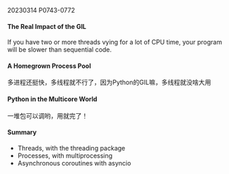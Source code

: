 20230314    P0743-0772
#### The Real Impact of the GIL

If you have two or more threads vying for a lot of CPU time, your program will be slower than sequential code.

#### A Homegrown Process Pool
多进程还挺快，多线程就不行了，因为Python的GIL嘛，多线程就没啥大用

#### Python in the Multicore World
一堆包可以调哟，用就完了！

#### Summary

* Threads, with the threading package
* Processes, with multiprocessing
* Asynchronous coroutines with asyncio
